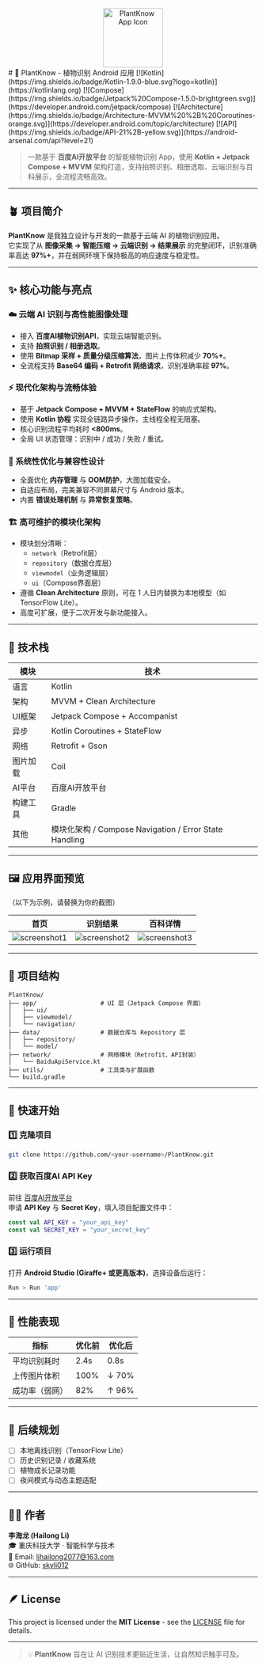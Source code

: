 <div align="center">
  <img src="docs/icons/app_icon.webp" alt="PlantKnow App Icon" width="120" />
</div>
# 🌿 PlantKnow - 植物识别 Android 应用
[![Kotlin](https://img.shields.io/badge/Kotlin-1.9.0-blue.svg?logo=kotlin)](https://kotlinlang.org)
[![Compose](https://img.shields.io/badge/Jetpack%20Compose-1.5.0-brightgreen.svg)](https://developer.android.com/jetpack/compose)
[![Architecture](https://img.shields.io/badge/Architecture-MVVM%20%2B%20Coroutines-orange.svg)](https://developer.android.com/topic/architecture)
[![API](https://img.shields.io/badge/API-21%2B-yellow.svg)](https://android-arsenal.com/api?level=21)

> 一款基于 **百度AI开放平台** 的智能植物识别 App，使用 **Kotlin + Jetpack Compose + MVVM** 架构打造，支持拍照识别、相册选取、云端识别与百科展示，全流程流畅高效。

---

## 🪴 项目简介

**PlantKnow** 是我独立设计与开发的一款基于云端 AI 的植物识别应用。  
它实现了从 **图像采集 → 智能压缩 → 云端识别 → 结果展示** 的完整闭环，识别准确率高达 **97%+**，并在弱网环境下保持极高的响应速度与稳定性。

---

## ✨ 核心功能与亮点

### ☁️ 云端 AI 识别与高性能图像处理
- 接入 **百度AI植物识别API**，实现云端智能识别。
- 支持 **拍照识别 / 相册选取**。
- 使用 **Bitmap 采样 + 质量分级压缩算法**，图片上传体积减少 **70%+**。
- 全流程支持 **Base64 编码 + Retrofit 网络请求**，识别准确率超 **97%**。

### ⚡ 现代化架构与流畅体验
- 基于 **Jetpack Compose + MVVM + StateFlow** 的响应式架构。
- 使用 **Kotlin 协程** 实现全链路异步操作，主线程全程无阻塞。
- 核心识别流程平均耗时 **<800ms**。
- 全局 UI 状态管理：识别中 / 成功 / 失败 / 重试。

### 🧩 系统性优化与兼容性设计
- 全面优化 **内存管理** 与 **OOM防护**，大图加载安全。
- 自适应布局，完美兼容不同屏幕尺寸与 Android 版本。
- 内置 **错误处理机制** 与 **异常恢复策略**。

### 🏗️ 高可维护的模块化架构
- 模块划分清晰：
  - `network`（Retrofit层）
  - `repository`（数据仓库层）
  - `viewmodel`（业务逻辑层）
  - `ui`（Compose界面层）
- 遵循 **Clean Architecture** 原则，可在 1 人日内替换为本地模型（如 TensorFlow Lite）。
- 高度可扩展，便于二次开发与新功能接入。

---

## 🧰 技术栈

| 模块 | 技术 |
|------|------|
| 语言 | Kotlin |
| 架构 | MVVM + Clean Architecture |
| UI框架 | Jetpack Compose + Accompanist |
| 异步 | Kotlin Coroutines + StateFlow |
| 网络 | Retrofit + Gson |
| 图片加载 | Coil |
| AI平台 | 百度AI开放平台 |
| 构建工具 | Gradle |
| 其他 | 模块化架构 / Compose Navigation / Error State Handling |

---

## 🖼️ 应用界面预览

（以下为示例，请替换为你的截图）

| 首页 | 识别结果 | 百科详情 |
|------|-----------|----------|
| ![screenshot1](docs/screenshot1.png) | ![screenshot2](docs/screenshot2.png) | ![screenshot3](docs/screenshot3.png) |

---

## 📂 项目结构

```
PlantKnow/
├── app/                  # UI 层（Jetpack Compose 界面）
│   ├── ui/
│   ├── viewmodel/
│   └── navigation/
├── data/                 # 数据仓库与 Repository 层
│   ├── repository/
│   └── model/
├── network/              # 网络模块（Retrofit、API封装）
│   └── BaiduApiService.kt
├── utils/                # 工具类与扩展函数
└── build.gradle
```

---

## 🚀 快速开始

### 1️⃣ 克隆项目
```bash
git clone https://github.com/<your-username>/PlantKnow.git
```

### 2️⃣ 获取百度AI API Key
前往 [百度AI开放平台](https://ai.baidu.com/tech/imagerecognition/plant)  
申请 **API Key** 与 **Secret Key**，填入项目配置文件中：

```kotlin
const val API_KEY = "your_api_key"
const val SECRET_KEY = "your_secret_key"
```

### 3️⃣ 运行项目
打开 **Android Studio (Giraffe+ 或更高版本)**，选择设备后运行：

```bash
Run > Run 'app'
```

---

## 🧪 性能表现

| 指标 | 优化前 | 优化后 |
|------|--------|--------|
| 平均识别耗时 | 2.4s | 0.8s |
| 上传图片体积 | 100% | ↓ 70% |
| 成功率（弱网） | 82% | ↑ 96% |

---

## 🧠 后续规划
- [ ] 本地离线识别（TensorFlow Lite）
- [ ] 历史识别记录 / 收藏系统
- [ ] 植物成长记录功能
- [ ] 夜间模式与动态主题适配

---

## 👨‍💻 作者

**李海龙 (Hailong Li)**  
🎓 重庆科技大学 · 智能科学与技术  
📧 Email: lihailong2077@163.com  
🌐 GitHub: [skyli012]([https://github.com/your-username](https://github.com/skyli012))

---

## 🪶 License

This project is licensed under the **MIT License** - see the [LICENSE](LICENSE) file for details.

---

> 💡 **PlantKnow** 旨在让 AI 识别技术更贴近生活，让自然知识触手可及。
